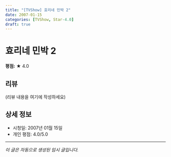 ```yaml
---
title: "[TVShow] 효리네 민박 2"
date: 2007-01-15
categories: [TVShow, Star-4.0]
draft: true
---
```


# 효리네 민박 2

**평점:** ★ 4.0

## 리뷰

(리뷰 내용을 여기에 작성하세요)

## 상세 정보

- 시청일: 2007년 01월 15일
- 개인 평점: 4.0/5.0

---

*이 글은 자동으로 생성된 임시 글입니다.*
